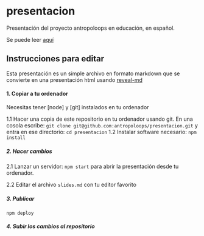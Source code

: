 # presentacion

Presentación del proyecto antropoloops en educación, en español. 

Se puede leer [aquí]()

## Instrucciones para editar

Esta presentación es un simple archivo en formato markdown que se convierte en una presentación html usando [reveal-md]()

#### 1. Copiar a tu ordenador

Necesitas tener [node] y [git] instalados en tu ordenador

1.1 Hacer una copia de este repositorio en tu ordenador usando git. En una cosola escribe: `git clone git@github.com:antropoloops/presentacion.git` y entra en ese directorio: `cd presentacion`
1.2 Instalar software necesario: `npm install`


##### 2. Hacer cambios

2.1 Lanzar un servidor: `npm start` para abrir la presentación desde tu ordenador.

2.2 Editar el archivo `slides.md` con tu editor favorito 

##### 3. Publicar

`npm deploy`

##### 4. Subir los cambios al repositorio

